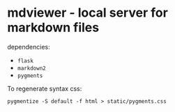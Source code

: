 # mdviewer - local server for markdown files

dependencies:

- `flask`
- `markdown2`
- `pygments`

To regenerate syntax css:

```
pygmentize -S default -f html > static/pygments.css
```

